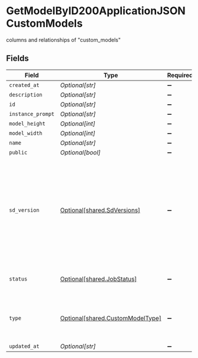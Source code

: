 # GetModelByID200ApplicationJSONCustomModels

columns and relationships of "custom_models"


## Fields

| Field                                                                                                                                      | Type                                                                                                                                       | Required                                                                                                                                   | Description                                                                                                                                |
| ------------------------------------------------------------------------------------------------------------------------------------------ | ------------------------------------------------------------------------------------------------------------------------------------------ | ------------------------------------------------------------------------------------------------------------------------------------------ | ------------------------------------------------------------------------------------------------------------------------------------------ |
| `created_at`                                                                                                                               | *Optional[str]*                                                                                                                            | :heavy_minus_sign:                                                                                                                         | N/A                                                                                                                                        |
| `description`                                                                                                                              | *Optional[str]*                                                                                                                            | :heavy_minus_sign:                                                                                                                         | N/A                                                                                                                                        |
| `id`                                                                                                                                       | *Optional[str]*                                                                                                                            | :heavy_minus_sign:                                                                                                                         | N/A                                                                                                                                        |
| `instance_prompt`                                                                                                                          | *Optional[str]*                                                                                                                            | :heavy_minus_sign:                                                                                                                         | N/A                                                                                                                                        |
| `model_height`                                                                                                                             | *Optional[int]*                                                                                                                            | :heavy_minus_sign:                                                                                                                         | N/A                                                                                                                                        |
| `model_width`                                                                                                                              | *Optional[int]*                                                                                                                            | :heavy_minus_sign:                                                                                                                         | N/A                                                                                                                                        |
| `name`                                                                                                                                     | *Optional[str]*                                                                                                                            | :heavy_minus_sign:                                                                                                                         | N/A                                                                                                                                        |
| `public`                                                                                                                                   | *Optional[bool]*                                                                                                                           | :heavy_minus_sign:                                                                                                                         | N/A                                                                                                                                        |
| `sd_version`                                                                                                                               | [Optional[shared.SdVersions]](../../models/shared/sdversions.md)                                                                           | :heavy_minus_sign:                                                                                                                         | The base version of stable diffusion to use if not using a custom model. v1_5 is 1.5, v2 is 2.1, if not specified it will default to v1_5. |
| `status`                                                                                                                                   | [Optional[shared.JobStatus]](../../models/shared/jobstatus.md)                                                                             | :heavy_minus_sign:                                                                                                                         | The status of the current task.                                                                                                            |
| `type`                                                                                                                                     | [Optional[shared.CustomModelType]](../../models/shared/custommodeltype.md)                                                                 | :heavy_minus_sign:                                                                                                                         | The category the most accurately reflects the model.                                                                                       |
| `updated_at`                                                                                                                               | *Optional[str]*                                                                                                                            | :heavy_minus_sign:                                                                                                                         | N/A                                                                                                                                        |